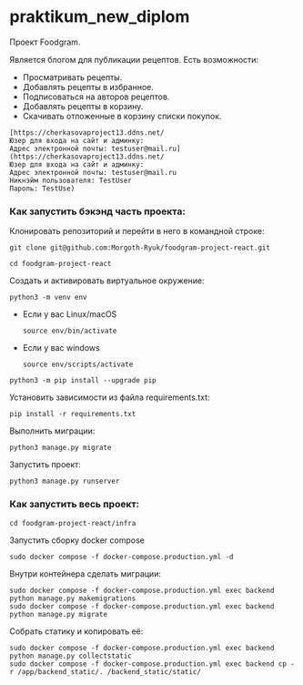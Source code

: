 # praktikum_new_diplom
Проект Foodgram.

Является блогом для публикации рецептов.
Есть возможности:
* Просматривать рецепты.
* Добавлять рецепты в избранное.
* Подписоваться на авторов рецептов.
* Добавлять рецепты в корзину.
* Скачивать отложенные в корзину списки покупок.

```
[https://cherkasovaproject13.ddns.net/
Юзер для входа на сайт и админку:
Адрес электронной почты: testuser@mail.ru](https://cherkasovaproject13.ddns.net/
Юзер для входа на сайт и админку:
Адрес электронной почты: testuser@mail.ru
Никнэйм пользователя: TestUser
Пароль: TestUse)
```

### Как запустить бэкэнд часть проекта:

Клонировать репозиторий и перейти в него в командной строке:

```
git clone git@github.com:Morgoth-Ryuk/foodgram-project-react.git
```

```
cd foodgram-project-react
```

Cоздать и активировать виртуальное окружение:

```
python3 -m venv env
```

* Если у вас Linux/macOS

    ```
    source env/bin/activate
    ```

* Если у вас windows

    ```
    source env/scripts/activate
    ```

```
python3 -m pip install --upgrade pip
```

Установить зависимости из файла requirements.txt:

```
pip install -r requirements.txt
```

Выполнить миграции:

```
python3 manage.py migrate
```

Запустить проект:

```
python3 manage.py runserver
```

### Как запустить весь проект:

```
cd foodgram-project-react/infra
```

Запустить сборку docker compose
```
sudo docker compose -f docker-compose.production.yml -d
```

Внутри контейнера сделать миграции:
```
sudo docker compose -f docker-compose.production.yml exec backend python manage.py makemigrations
sudo docker compose -f docker-compose.production.yml exec backend python manage.py migrate

```

Собрать статику и копировать её:
```
sudo docker compose -f docker-compose.production.yml exec backend python manage.py collectstatic
sudo docker compose -f docker-compose.production.yml exec backend cp -r /app/backend_static/. /backend_static/static/ 
```
